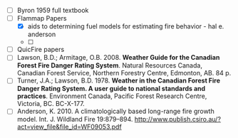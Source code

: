 - [ ] Byron 1959 full textbook
- [ ] Flammap Papers
	- [x] aids to determining fuel models for estimating fire behavior - hal e. anderson
	- [ ] 
- [ ] QuicFire papers
- [ ] Lawson, B.D.; Armitage, O.B. 2008. **Weather Guide for the Canadian Forest Fire Danger Rating System**. Natural Resources Canada, Canadian Forest Service, Northern Forestry Centre, Edmonton, AB. 84 p.
- [ ] Turner, J.A.; Lawson, B.D. 1978. **Weather in the Canadian Forest Fire Danger Rating System. A user guide to national standards and practices**. Environment Canada, Pacific Forest Research Centre, Victoria, BC. BC-X-177.
- [ ] Anderson, K. 2010. A climatologically based long-range fire growth model. Int. J. Wildland Fire 19:879–894. http://www.publish.csiro.au/?act=view_file&file_id=WF09053.pdf